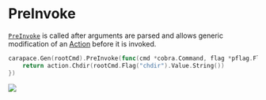 # PreInvoke

[`PreInvoke`] is called after arguments are parsed and allows generic modification of an [Action] before it is invoked.

```go
carapace.Gen(rootCmd).PreInvoke(func(cmd *cobra.Command, flag *pflag.Flag, action carapace.Action) carapace.Action {
	return action.Chdir(rootCmd.Flag("chdir").Value.String())
})
```

![](./preInvoke.cast)

[Action]:../action.md
[`PreInvoke`]:https://pkg.go.dev/github.com/carapace-sh/carapace#Carapace.PreInvoke